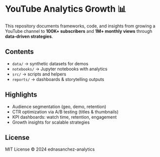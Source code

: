 # YouTube Analytics Growth 📊

This repository documents frameworks, code, and insights from growing a YouTube channel to **100K+ subscribers** and **1M+ monthly views** through **data-driven strategies**.

## Contents
- `data/` → synthetic datasets for demos
- `notebooks/` → Jupyter notebooks with analytics
- `src/` → scripts and helpers
- `reports/` → dashboards & storytelling outputs

## Highlights
- Audience segmentation (geo, demo, retention)
- CTR optimization via A/B testing (titles & thumbnails)
- KPI dashboards: watch time, retention, engagement
- Growth insights for scalable strategies

## License
MIT License © 2024 ednasanchez-analytics
